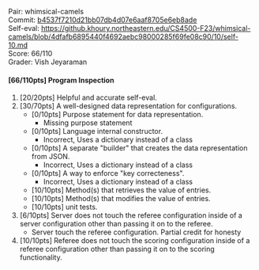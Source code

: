 Pair: whimsical-camels \
Commit: [b4537f7210d21bb07db4d07e6aaf8705e6eb8ade](https://github.khoury.northeastern.edu/CS4500-F23/whimsical-camels/tree/b4537f7210d21bb07db4d07e6aaf8705e6eb8ade) \
Self-eval: https://github.khoury.northeastern.edu/CS4500-F23/whimsical-camels/blob/4dfafb6895440f4692aebc98000285f69fe08c90/10/self-10.md \
Score: 66/110 \
Grader: Vish Jeyaraman


#### [66/110pts] Program Inspection
1. [20/20pts] Helpful and accurate self-eval. 
2. [30/70pts] A well-designed data representation for configurations.
   - [0/10pts] Purpose statement for data representation.
      - Missing purpose statement 
   - [0/10pts] Language internal constructor.
      - Incorrect, Uses a dictionary instead of a class
   - [0/10pts] A separate "builder" that creates the data representation from JSON.
      - Incorrect, Uses a dictionary instead of a class
   - [0/10pts] A way to enforce "key correcteness".
      - Incorrect, Uses a dictionary instead of a class
   - [10/10pts] Method(s) that retrieves the value of entries.
   - [10/10pts] Method(s) that modifies the value of entries.
   - [10/10pts] unit tests.
3. [6/10pts] Server does not touch the referee configuration inside of a server configuration other than passing it on to the referee.
   - Server touch the referee configuration. Partial credit for honesty
4. [10/10pts] Referee does not touch the scoring configuration inside of a referee configuration other than passing it on to the scoring functionality.


